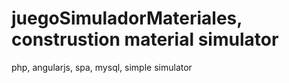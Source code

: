 # juegoSimuladorMateriales, construstion material simulator
php, angularjs, spa, mysql, simple simulator

